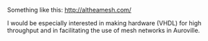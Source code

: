 Something like this: http://altheamesh.com/

I would be especially interested in making hardware (VHDL) for high
throughput and in facilitating the use of mesh networks in Auroville.